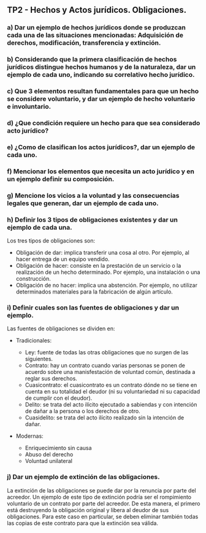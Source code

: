 ## TP2 - Hechos y Actos jurídicos. Obligaciones.

### a) Dar un ejemplo de hechos jurídicos donde se produzcan cada una de las situaciones mencionadas: Adquisición de derechos, modificación, transferencia y extinción.

### b) Considerando que la primera clasificación de hechos jurídicos distingue hechos humanos y de la naturaleza, dar un ejemplo de cada uno, indicando su correlativo hecho jurídico.

### c) Que 3 elementos resultan fundamentales para que un hecho se considere voluntario, y dar un ejemplo de hecho voluntario e involuntario.

### d) ¿Que condición requiere un hecho para que sea considerado acto jurídico?

### e) ¿Como de clasifican los actos jurídicos?, dar un ejemplo de cada uno.

### f) Mencionar los elementos que necesita un acto jurídico y en un ejemplo definir su composición.

### g) Mencione los vicios a la voluntad y las consecuencias legales que generan, dar un ejemplo de cada uno.

### h) Definir los 3 tipos de obligaciones existentes y dar un ejemplo de cada una.

Los tres tipos de obligaciones son:
* Obligación de dar: implica transferir una cosa al otro. Por ejemplo, al hacer entrega de un equipo vendido.
* Obligación de hacer: consiste en la prestación de un servicio o la realización de un hecho determinado. Por ejemplo, una instalación o una construcción.
* Obligación de no hacer: implica una abstención. Por ejemplo, no utilizar determinados materiales para la fabricación de algún artículo.

### i) Definir cuales son las fuentes de obligaciones y dar un ejemplo.

Las fuentes de obligaciones se dividen en:

* Tradicionales:
	- Ley: fuente de todas las otras obligaciones que no surgen de las siguientes.
	- Contrato: hay un contrato cuando varias personas se ponen de acuerdo sobre una manisfestación de voluntad común, destinada a reglar sus derechos.
	- Cuasicontrato: el cuasicontrato es un contrato dónde no se tiene en cuenta en su totalidad el deudor (ni su voluntariedad ni su capacidad de cumplir con el deudor).
	- Delito: se trata del acto ilícito ejecutado a sabiendas y con intención de dañar a la persona o los derechos de otro.
	- Cuasidelito: se trata del acto ilícito realizado sin la intención de dañar.

* Modernas:
	- Enriquecimiento sin causa
	- Abuso del derecho
	- Voluntad unilateral

### j) Dar un ejemplo de extinción de las obligaciones.

La extinción de las obligaciones se puede dar por la renuncia por parte del acreedor. Un ejemplo de este tipo de extinción podría ser el rompimiento voluntario de un contrato por parte del acreedor. De esta manera, el primero está destruyendo la obligación original y libera al deudor de sus obligaciones. Para este caso en particular, se deben eliminar también todas las copias de este contrato para que la extinción sea válida.
